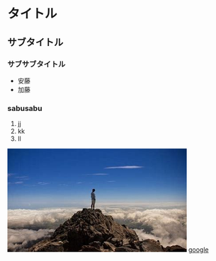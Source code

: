 # タイトル
## サブタイトル
### サブサブタイトル
- 安藤
- 加藤
### sabusabu
1. jj
2. kk
3. ll

![mypicture](image.jpg)
[google](https://images.google.co.jp/imghp?hl=ja&tab=wi&gws_rd=ssl)
